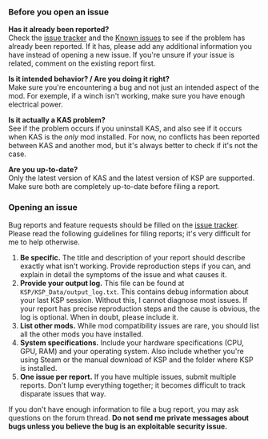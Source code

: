 ### Before you open an issue

**Has it already been reported?**  
Check the [issue tracker](https://github.com/ihsoft/KAS/issues) and the [Known issues](https://github.com/ihsoft/KAS/wiki/Known%20issues) to see if the problem has already been reported. If it has, please add any additional information you have instead of opening a new issue. If you're unsure if your issue is related, comment on the existing report first.

**Is it intended behavior? / Are you doing it right?**  
Make sure you're encountering a bug and not just an intended aspect of the mod. For exemple, if a winch isn't working, make sure you have enough electrical power. 

**Is it actually a KAS problem?**  
See if the problem occurs if you uninstall KAS, and also see if it occurs when KAS is the *only* mod installed. For now, no conflicts has been reported between KAS and another mod, but it's always better to check if it's not the case.

**Are you up-to-date?**  
Only the latest version of KAS and the latest version of KSP are supported. Make sure both are completely up-to-date before filing a report.

### Opening an issue

Bug reports and feature requests should be filled on the [issue tracker](https://github.com/ihsoft/KAS/issues). Please read the following guidelines for filing reports; it's very difficult for me to help otherwise.

1. **Be specific.** The title and description of your report should describe exactly what isn't working. Provide reproduction steps if you can, and explain in detail the symptoms of the issue and what causes it.
2. **Provide your output log.** This file can be found at `KSP/KSP_Data/output_log.txt`. This contains debug information about your last KSP session. Without this, I cannot diagnose most issues. If your report has precise reproduction steps and the cause is obvious, the log is optional. When in doubt, please include it.
3. **List other mods.** While mod compatibility issues are rare, you should list all the other mods you have installed.
4. **System specifications.** Include your hardware specifications (CPU, GPU, RAM) and your operating system. Also include whether you're using Steam or the manual download of KSP and the folder where KSP is installed.
5. **One issue per report.** If you have multiple issues, submit multiple reports. Don't lump everything together; it becomes difficult to track disparate issues that way.

If you don't have enough information to file a bug report, you may ask questions on the forum thread. **Do not send me private messages about bugs unless you believe the bug is an exploitable security issue.**